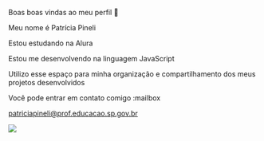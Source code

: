 Boas boas vindas ao meu perfil 💙

Meu nome é Patrícia Pineli

Estou estudando na Alura

Estou me desenvolvendo na linguagem JavaScript

Utilizo esse espaço para minha organização e compartilhamento dos meus projetos desenvolvidos

Você pode entrar em contato comigo :mailbox

patriciapineli@prof.educacao.sp.gov.br

![](https://media.tenor.com/BZ8PcPP_SVEAAAAi/teach-professor.gif)




